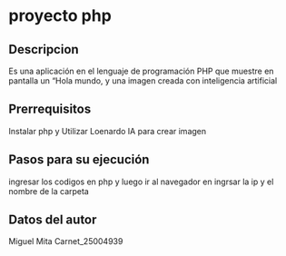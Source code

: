# proyecto php


## Descripcion 
Es una aplicación en el lenguaje de programación PHP que muestre en pantalla un “Hola mundo, 
 y una imagen creada con inteligencia artificial

 ## Prerrequisitos
Instalar php y Utilizar Loenardo IA para crear imagen

## Pasos para su ejecución

ingresar los codigos en php y luego ir al navegador en ingrsar la ip y el nombre de la carpeta

## Datos del autor

Miguel Mita Carnet_25004939
